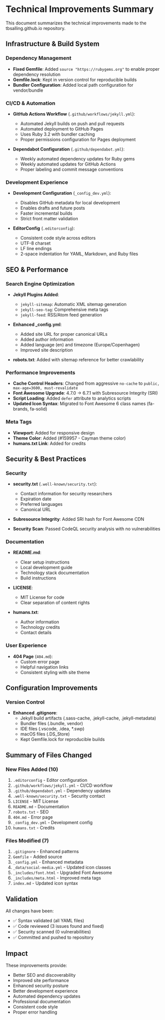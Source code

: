 # Technical Improvements Summary

This document summarizes the technical improvements made to the tbsalling.github.io repository.

## Infrastructure & Build System

### Dependency Management
- **Fixed Gemfile**: Added `source "https://rubygems.org"` to enable proper dependency resolution
- **Gemfile.lock**: Kept in version control for reproducible builds
- **Bundler Configuration**: Added local path configuration for vendor/bundle

### CI/CD & Automation
- **GitHub Actions Workflow** (`.github/workflows/jekyll.yml`):
  - Automated Jekyll builds on push and pull requests
  - Automated deployment to GitHub Pages
  - Uses Ruby 3.2 with bundler caching
  - Proper permissions configuration for Pages deployment
  
- **Dependabot Configuration** (`.github/dependabot.yml`):
  - Weekly automated dependency updates for Ruby gems
  - Weekly automated updates for GitHub Actions
  - Proper labeling and commit message conventions

### Development Experience
- **Development Configuration** (`_config_dev.yml`):
  - Disables GitHub metadata for local development
  - Enables drafts and future posts
  - Faster incremental builds
  - Strict front matter validation
  
- **EditorConfig** (`.editorconfig`):
  - Consistent code style across editors
  - UTF-8 charset
  - LF line endings
  - 2-space indentation for YAML, Markdown, and Ruby files

## SEO & Performance

### Search Engine Optimization
- **Jekyll Plugins Added**:
  - `jekyll-sitemap`: Automatic XML sitemap generation
  - `jekyll-seo-tag`: Comprehensive meta tags
  - `jekyll-feed`: RSS/Atom feed generation
  
- **Enhanced _config.yml**:
  - Added site URL for proper canonical URLs
  - Added author information
  - Added language (en) and timezone (Europe/Copenhagen)
  - Improved site description
  
- **robots.txt**: Added with sitemap reference for better crawlability

### Performance Improvements
- **Cache Control Headers**: Changed from aggressive `no-cache` to `public, max-age=3600, must-revalidate`
- **Font Awesome Upgrade**: 4.7.0 → 6.7.1 with Subresource Integrity (SRI)
- **Script Loading**: Added `defer` attribute to analytics scripts
- **Updated Icon Syntax**: Migrated to Font Awesome 6 class names (fa-brands, fa-solid)

### Meta Tags
- **Viewport**: Added for responsive design
- **Theme Color**: Added (#159957 - Cayman theme color)
- **humans.txt Link**: Added for credits

## Security & Best Practices

### Security
- **security.txt** (`.well-known/security.txt`):
  - Contact information for security researchers
  - Expiration date
  - Preferred languages
  - Canonical URL
  
- **Subresource Integrity**: Added SRI hash for Font Awesome CDN
- **Security Scan**: Passed CodeQL security analysis with no vulnerabilities

### Documentation
- **README.md**:
  - Clear setup instructions
  - Local development guide
  - Technology stack documentation
  - Build instructions
  
- **LICENSE**:
  - MIT License for code
  - Clear separation of content rights
  
- **humans.txt**:
  - Author information
  - Technology credits
  - Contact details

### User Experience
- **404 Page** (`404.md`):
  - Custom error page
  - Helpful navigation links
  - Consistent styling with site theme

## Configuration Improvements

### Version Control
- **Enhanced .gitignore**:
  - Jekyll build artifacts (.sass-cache, .jekyll-cache, .jekyll-metadata)
  - Bundler files (.bundle, vendor)
  - IDE files (.vscode, .idea, *.swp)
  - macOS files (.DS_Store)
  - Kept Gemfile.lock for reproducible builds

## Summary of Files Changed

### New Files Added (10)
1. `.editorconfig` - Editor configuration
2. `.github/workflows/jekyll.yml` - CI/CD workflow
3. `.github/dependabot.yml` - Dependency updates
4. `.well-known/security.txt` - Security contact
5. `LICENSE` - MIT License
6. `README.md` - Documentation
7. `robots.txt` - SEO
8. `404.md` - Error page
9. `_config_dev.yml` - Development config
10. `humans.txt` - Credits

### Files Modified (7)
1. `.gitignore` - Enhanced patterns
2. `Gemfile` - Added source
3. `_config.yml` - Enhanced metadata
4. `_data/social-media.yml` - Updated icon classes
5. `_includes/font.html` - Upgraded Font Awesome
6. `_includes/meta.html` - Improved meta tags
7. `index.md` - Updated icon syntax

## Validation

All changes have been:
- ✅ Syntax validated (all YAML files)
- ✅ Code reviewed (3 issues found and fixed)
- ✅ Security scanned (0 vulnerabilities)
- ✅ Committed and pushed to repository

## Impact

These improvements provide:
- Better SEO and discoverability
- Improved site performance
- Enhanced security posture
- Better development experience
- Automated dependency updates
- Professional documentation
- Consistent code style
- Proper error handling

